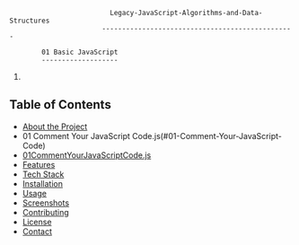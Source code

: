                              Legacy-JavaScript-Algorithms-and-Data-Structures
                           ------------------------------------------------

            01 Basic JavaScript
            -------------------
01. 
## Table of Contents
- [About the Project](#about-the-project)
- 01 Comment Your JavaScript Code.js(#01-Comment-Your-JavaScript-Code)
- [01CommentYourJavaScriptCode.js](https://github.com/JYOTHIJOHNSON14/Legacy-JavaScript-Algorithms-and-Data-Structures/blob/master/01%20Basic%20JavaScript/01CommentYourJavaScriptCode.js)
- [Features](#features)
- [Tech Stack](#tech-stack)
- [Installation](#installation)
- [Usage](#usage)
- [Screenshots](#screenshots)
- [Contributing](#contributing)
- [License](#license)
- [Contact](#contact)
